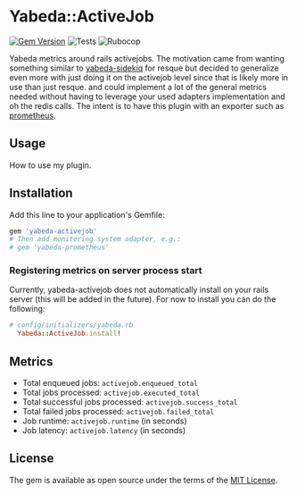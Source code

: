# Yabeda::ActiveJob
[![Gem Version](https://badge.fury.io/rb/yabeda-activejob.svg)](https://badge.fury.io/rb/yabeda-activejob)
![Tests](https://github.com/Fullscript/yabeda-activejob/actions/workflows/test.yml/badge.svg)
![Rubocop](https://github.com/Fullscript/yabeda-activejob/actions/workflows/lint.yml/badge.svg)

Yabeda metrics around rails activejobs. The motivation came from wanting something similar to [yabeda-sidekiq](https://github.com/yabeda-rb/yabeda-sidekiq) for
resque but decided to generalize even more with just doing it on the activejob level since that is likely more in use
than just resque. and could implement a lot of the general metrics needed without having to leverage your used adapters
implementation and oh the redis calls. 
The intent is to have this plugin with an exporter such as [prometheus](https://github.com/yabeda-rb/yabeda-prometheus). 

## Usage
How to use my plugin.

## Installation
Add this line to your application's Gemfile:

```ruby
gem 'yabeda-activejob'
# Then add monitoring system adapter, e.g.:
# gem 'yabeda-prometheus'
```

### Registering metrics on server process start

Currently, yabeda-activejob does not automatically install on your rails server (this will be added in the future). For now to install
you can do the following: 
```ruby
# config/initializers/yabeda.rb
  Yabeda::ActiveJob.install!
```

## Metrics

- Total enqueued jobs: `activejob.enqueued_total`
- Total jobs processed: `activejob.executed_total`
- Total successful jobs processed: `activejob.success_total`
- Total failed jobs processed: `activejob.failed_total`
- Job runtime: `activejob.runtime` (in seconds)
- Job latency: `activejob.latency` (in seconds)

## License
The gem is available as open source under the terms of the [MIT License](https://opensource.org/licenses/MIT).
